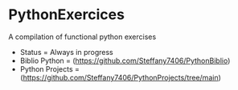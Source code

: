 # PythonExercices
A compilation of functional python exercises

- Status = Always in progress
- Biblio Python = (https://github.com/Steffany7406/PythonBiblio)
- Python Projects = (https://github.com/Steffany7406/PythonProjects/tree/main)
